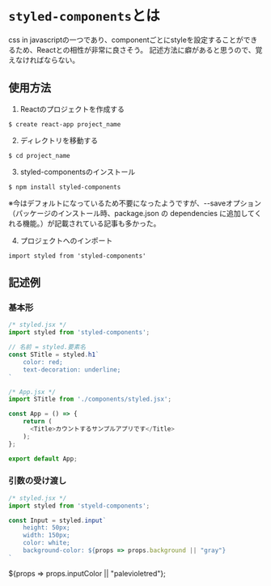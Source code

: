 # `styled-components`とは
css in javascriptの一つであり、componentごとにstyleを設定することができるため、Reactとの相性が非常に良さそう。
記述方法に癖があると思うので、覚えなければならない。

## 使用方法
1. Reactのプロジェクトを作成する
```
$ create react-app project_name
```

2. ディレクトリを移動する
```
$ cd project_name
```

3. styled-componentsのインストール
```
$ npm install styled-components
```
※今はデフォルトになっているため不要になったようですが、--saveオプション（パッケージのインストール時、package.json の dependencies に追加してくれる機能。）が記載されている記事も多かった。

4. プロジェクトへのインポート
```
import styled from 'styled-components'
```

## 記述例
### 基本形
```js
/* styled.jsx */
import styled from 'styled-components';

// 名前 = styled.要素名
const STitle = styled.h1`
    color: red;
    text-decoration: underline;
`
```

```js
/* App.jsx */
import STitle from './components/styled.jsx';

const App = () => {
    return (
      <Title>カウントするサンプルアプリです</Title>
    );
};

export default App;
```
### 引数の受け渡し
```js
/* styled.jsx */
import styled from 'styeld-components';

const Input = styled.input`
    height: 50px;
    width: 150px;
    color: white;
    background-color: ${props => props.background || "gray"}
`

```
${props => props.inputColor || "palevioletred"};

